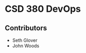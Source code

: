 <head><h1>CSD 380 DevOps</h1></head>
<h2>Contributors</h2>
<ul>
  <li>Seth Glover</li>
  <li>John Woods</li>
</ul>
